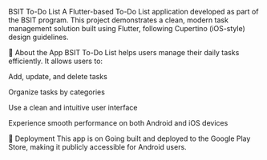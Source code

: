 BSIT To-Do List
A Flutter-based To-Do List application developed as part of the BSIT program. This project demonstrates a clean, modern task management solution built using Flutter, following Cupertino (iOS-style) design guidelines.

📱 About the App
BSIT To-Do List helps users manage their daily tasks efficiently. It allows users to:

Add, update, and delete tasks

Organize tasks by categories

Use a clean and intuitive user interface

Experience smooth performance on both Android and iOS devices

🚀 Deployment
This app is on Going built and deployed to the Google Play Store, making it publicly accessible for Android users.
